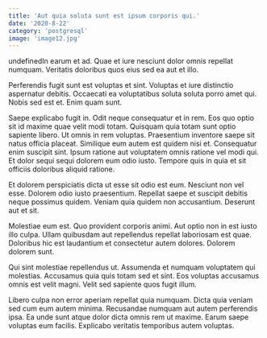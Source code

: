 ```yaml
---
title: 'Aut quia soluta sunt est ipsum corporis qui.'
date: '2020-8-22'
category: 'postgresql'
image: 'image12.jpg'
---
```


undefinedIn earum et ad. Quae et iure nesciunt dolor omnis repellat numquam. Veritatis doloribus quos eius sed ea aut et illo.
 Perferendis fugit sunt est voluptas et sint. Voluptas et iure distinctio aspernatur debitis. Occaecati ea voluptatibus soluta soluta porro amet qui. Nobis sed est et. Enim quam sunt.
 Saepe explicabo fugit in. Odit neque consequatur et in rem. Eos quo optio sit id maxime quae velit modi totam. Quisquam quia totam sunt optio sapiente libero. Ut omnis in rem voluptas.
Praesentium inventore saepe sit natus officia placeat. Similique eum autem est quidem nisi et. Consequatur enim suscipit sint. Ipsum ratione aut voluptatem omnis ratione vel modi qui. Et dolor sequi sequi dolorem eum odio iusto. Tempore quis in quia et sit officiis doloribus aliquid ratione.
 Et dolorem perspiciatis dicta ut esse sit odio est eum. Nesciunt non vel esse. Dolorem odio iusto praesentium. Repellat saepe et suscipit debitis neque possimus quidem. Veniam quia quidem non accusantium. Deserunt aut et sit.
 Molestiae eum est. Quo provident corporis animi. Aut optio non in est iusto illo culpa.
Ullam quibusdam aut repellendus repellat laboriosam est quae. Doloribus hic est laudantium et consectetur autem dolores. Dolorem dolorem sunt.
 Qui sint molestiae repellendus ut. Assumenda et numquam voluptatem qui molestias. Accusamus quia quis totam sed et sint. Eos voluptas accusamus omnis est velit magni. Velit sed sapiente quos fugit illum.
 Libero culpa non error aperiam repellat quia numquam. Dicta quia veniam sed cum eum autem minima. Recusandae numquam aut autem perferendis ipsa. Ea unde sunt atque dolor dicta omnis rem ut maxime. Earum saepe voluptas eum facilis. Explicabo veritatis temporibus autem voluptas.

